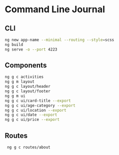 # Command Line Journal

## CLI

```bash
ng new app-name --minimal --routing --style=scss
ng build
ng serve -o --port 4223
```

## Components

```bash
ng g c activities
ng g m layout
ng g c layout/header
ng g c layout/footer
ng g m ui
ng g c ui/card-title --export
ng g c ui/age-category --export
ng g c ui/location --export
ng g c ui/date --export
ng g c ui/price --export
```

## Routes

```bash
 ng g c routes/about

```
